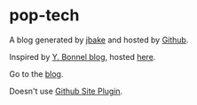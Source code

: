 pop-tech
========

A blog generated by [jbake](http://jbake.org) and hosted by [Github](https://github.com/).

Inspired by [Y. Bonnel blog](http://www.ybonnel.fr/), hosted [here](https://github.com/ybonnel/blog).

Go to the [blog](http://atao60.github.io/pop-tech).

Doesn't use [Github Site Plugin](http://github.com/github/maven-plugins).